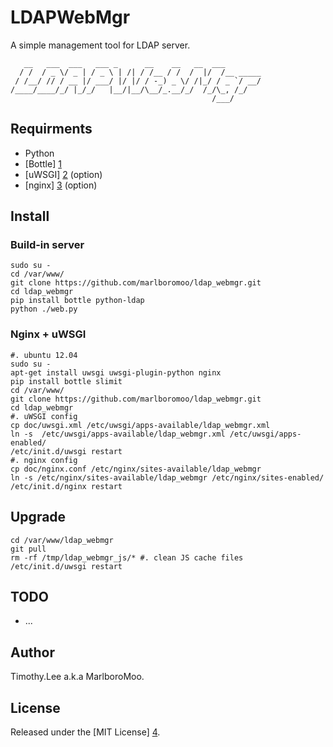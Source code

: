 # LDAPWebMgr

A simple management tool for LDAP server.
```
   __   ___  ___   ___ _      __    __   __  ___        
  / /  / _ \/ _ | / _ \ | /| / /__ / /  /  |/  /__ _____
 / /__/ // / __ |/ ___/ |/ |/ / -_) _ \/ /|_/ / _ `/ __/
/____/____/_/ |_/_/   |__/|__/\__/_.__/_/  /_/\_, /_/   
                                             /___/      

```

## Requirments 
 - Python
 - [Bottle] [1]
 - [uWSGI] [2] (option)
 - [nginx] [3] (option)
                                                                                
## Install

### Build-in server
```
sudo su -
cd /var/www/
git clone https://github.com/marlboromoo/ldap_webmgr.git
cd ldap_webmgr
pip install bottle python-ldap
python ./web.py
```

### Nginx + uWSGI
```
#. ubuntu 12.04
sudo su -
apt-get install uwsgi uwsgi-plugin-python nginx 
pip install bottle slimit
cd /var/www/
git clone https://github.com/marlboromoo/ldap_webmgr.git
cd ldap_webmgr 
#. uWSGI config
cp doc/uwsgi.xml /etc/uwsgi/apps-available/ldap_webmgr.xml
ln -s  /etc/uwsgi/apps-available/ldap_webmgr.xml /etc/uwsgi/apps-enabled/
/etc/init.d/uwsgi restart
#. nginx config
cp doc/nginx.conf /etc/nginx/sites-available/ldap_webmgr
ln -s /etc/nginx/sites-available/ldap_webmgr /etc/nginx/sites-enabled/
/etc/init.d/nginx restart
```

## Upgrade
```
cd /var/www/ldap_webmgr
git pull
rm -rf /tmp/ldap_webmgr_js/* #. clean JS cache files
/etc/init.d/uwsgi restart
```
## TODO
 - ...

## Author                                                                       
Timothy.Lee a.k.a MarlboroMoo.                                                  
                                                                                
## License                                                                      
Released under the [MIT License] [4].                                           
                                                                                
  [1]: http://bottlepy.org "Bottle"
  [2]: http://projects.unbit.it/uwsgi/ "uWSGI"
  [3]: http://nginx.org/ "Nginx"
  [4]: http://opensource.org/licenses/MIT "MIT License"

